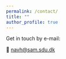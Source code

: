 ```yaml
---
permalink: /contact/
title: ""
author_profile: true
---
```


Get in touch by e-mail:

📧 navh@sam.sdu.dk

